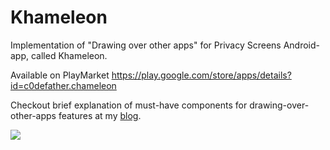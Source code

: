 # Khameleon
Implementation of "Drawing over other apps" for Privacy Screens Android-app, called Khameleon.

Available on PlayMarket <a href="https://play.google.com/store/apps/details?id=c0defather.chameleon">https://play.google.com/store/apps/details?id=c0defather.chameleon</a>

Checkout brief explanation of must-have components for drawing-over-other-apps features at my <a href="https://habrahabr.ru/users/kuanyshzhunussov/posts/">blog</a>.

<img src="https://habrastorage.org/webt/3n/xi/69/3nxi69xueydfnxypy2jhpxeg6mm.gif"/>
